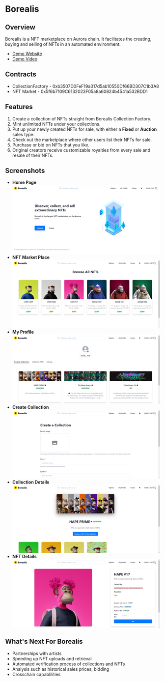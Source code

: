 # Borealis

## Overview

Borealis is a NFT marketplace on Aurora chain. It facilitates the creating, buying and selling of NFTs in an automated environment.

- [Demo Website](https://borealis-nft-marketplace.vercel.app/)
- [Demo Video](https://www.youtube.com/watch?v=_hDyWQ7tpT8)

## Contracts

- CollectionFactory - 0xb3507D0FeF19a317d5ab10550Df66BD307C1b3A8
- NFT Market - 0x5f6b7109C6132023F05a8a60824b4541a532BDD1

## Features

1. Create a collection of NFTs straight from Borealis Collection Factory.
2. Mint unlimited NFTs under your collections.
3. Put up your newly created NFTs for sale, with either a **Fixed** or **Auction** sales type.
4. Check out the marketplace where other users list their NFTs for sale.
5. Purchase or bid on NFTs that you like.
6. Original creators receive customizable royalties from every sale and resale of their NFTs.

## Screenshots

- **Home Page**
  ![Home Page](./assets/homepage.png)
- **NFT Market Place**
  ![NFT Market Place](./assets/nftmarketplace.png)
- **My Profile**
  ![My Profile](./assets/myprofile.png)
- **Create Collection**
  ![Create Collection](./assets/createcollection.png)
- **Collection Details**
  ![Collection Details](./assets/collectiondetails.png)
- **NFT Details**
  ![NFT Details](./assets/nftdetails.png)

## What's Next For Borealis

- Partnerships with artists
- Speeding up NFT uploads and retrieval
- Automated verification process of collections and NFTs
- Analysis such as historical sales prices, bidding
- Crosschain capablilities

